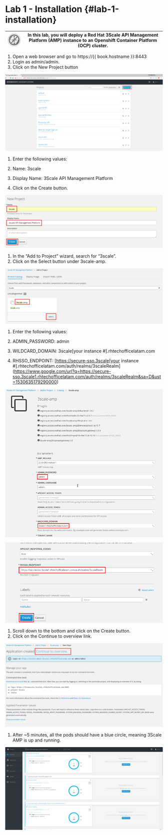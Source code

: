 # Lab 1 - Installation {#lab-1-installation}

| ![RH_Icon_Compass_Button.png](images/image26.png) | In this lab, you will deploy a Red Hat 3Scale API Management Platform (AMP) instance to an Openshift Container Platform (OCP) cluster. |
| --- | --- |

1.  Open a web browser and go to https://{{ book.hostname }}:8443 
2.  Login as admin/admin.
3.  Click on the New Project button

![](images/image152.png)

1.  Enter the following values:

1.  Name: 3scale
2.  Display Name: 3Scale API Management Platform

1.  Click on the Create button.

![](images/image129.png)

1.  In the “Add to Project” wizard, search for “3scale”.
2.  Click on the Select button under 3scale-amp.

![](images/image41.png)

1.  Enter the following values:

1.  ADMIN_PASSWORD: admin
2.  WILDCARD_DOMAIN: 3scale[your instance #].rhtechofficelatam.com
3.  RHSSO_ENDPOINT: [https://secure-sso.3scale[your instance #].rhtechofficelatam.com/auth/realms/3scaleRealm](https://www.google.com/url?q=https://secure-sso.3scale1.rhtechofficelatam.com/auth/realms/3scaleRealm&sa=D&ust=1530635179290000) 

![](images/image92.png)

![](images/image89.png)

1.  Scroll down to the bottom and click on the Create button.
2.  Click on the Continue to overview link.

![](images/image88.png)

1.  After ~5 minutes, all the pods should have a blue circle, meaning 3Scale AMP is up and running.

![](images/image188.png)